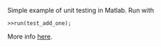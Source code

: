 Simple example of unit testing in Matlab. Run with

```
>>run(test_add_one);
```

More info [here](http://localhost:4000/2016/07/17/writing-unit-tests-matlab-xunit/).
